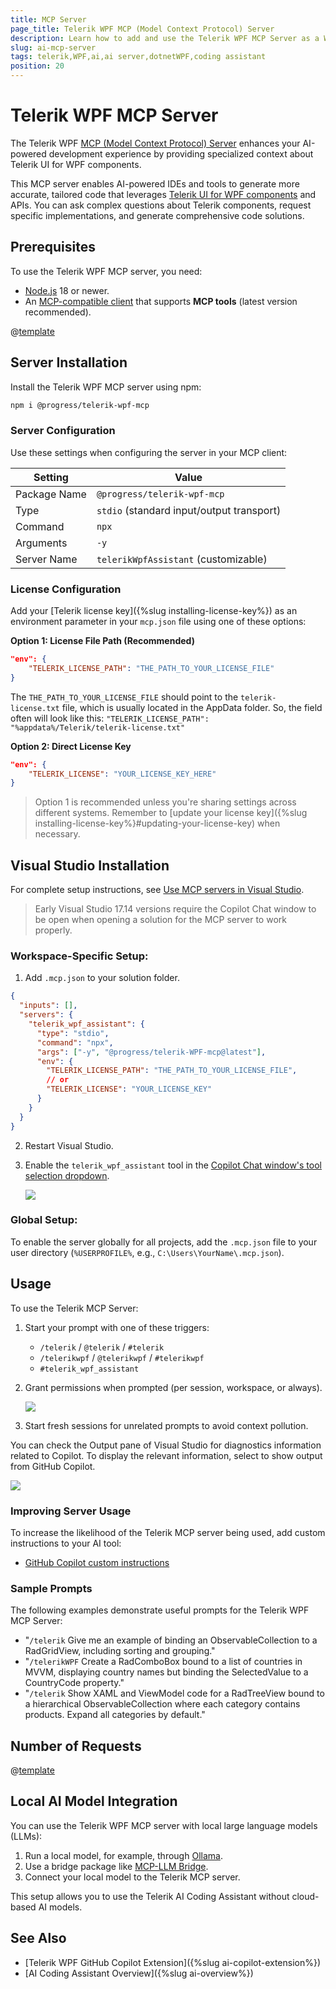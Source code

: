 ```yaml
---
title: MCP Server
page_title: Telerik WPF MCP (Model Context Protocol) Server
description: Learn how to add and use the Telerik WPF MCP Server as a WPF AI coding assistant and code generator for better developer productivity. The Telerik WPF MCP server provides proprietary context about Telerik UI for WPF to AI-powered software.
slug: ai-mcp-server
tags: telerik,WPF,ai,ai server,dotnetWPF,coding assistant
position: 20
---
```


# Telerik WPF MCP Server

The Telerik WPF [MCP (Model Context Protocol) Server](https://modelcontextprotocol.io/introduction) enhances your AI-powered development experience by providing specialized context about Telerik UI for WPF components.

This MCP server enables AI-powered IDEs and tools to generate more accurate, tailored code that leverages [Telerik UI for WPF components](https://www.telerik.com/WPF-ui) and APIs. You can ask complex questions about Telerik components, request specific implementations, and generate comprehensive code solutions.

## Prerequisites

To use the Telerik WPF MCP server, you need:

* [Node.js](https://nodejs.org/en) 18 or newer.
* An [MCP-compatible client](https://modelcontextprotocol.io/clients) that supports **MCP tools** (latest version recommended).

@[template](/_contentTemplates/ai-coding-assistant.md#getting-started)

## Server Installation

Install the Telerik WPF MCP server using npm:

```bash
npm i @progress/telerik-wpf-mcp
```

### Server Configuration

Use these settings when configuring the server in your MCP client:

| Setting | Value |
|---------|-------|
| Package Name | `@progress/telerik-wpf-mcp` |
| Type | `stdio` (standard input/output transport) |
| Command | `npx` |
| Arguments | `-y` |
| Server Name | `telerikWpfAssistant` (customizable) |

### License Configuration

Add your [Telerik license key]({%slug installing-license-key%}) as an environment parameter in your `mcp.json` file using one of these options:

__Option 1: License File Path (Recommended)__

 ```json
 "env": {
     "TELERIK_LICENSE_PATH": "THE_PATH_TO_YOUR_LICENSE_FILE"
 }
 ```
 
The `THE_PATH_TO_YOUR_LICENSE_FILE` should point to the `telerik-license.txt` file, which is usually located in the AppData folder. 
So, the field often will look like this: `"TELERIK_LICENSE_PATH": "%appdata%/Telerik/telerik-license.txt"`

__Option 2: Direct License Key__

 ```json
 "env": {
     "TELERIK_LICENSE": "YOUR_LICENSE_KEY_HERE"
 }
 ```

> Option 1 is recommended unless you're sharing settings across different systems. Remember to [update your license key]({%slug installing-license-key%}#updating-your-license-key) when necessary.

## Visual Studio Installation

For complete setup instructions, see [Use MCP servers in Visual Studio](https://learn.microsoft.com/en-us/visualstudio/ide/mcp-servers).

> Early Visual Studio 17.14 versions require the Copilot Chat window to be open when opening a solution for the MCP server to work properly.

### Workspace-Specific Setup:

1. Add `.mcp.json` to your solution folder.

 ```json
 {
   "inputs": [],
   "servers": {
     "telerik_wpf_assistant": {
       "type": "stdio",
       "command": "npx",
       "args": ["-y", "@progress/telerik-WPF-mcp@latest"],
       "env": {
         "TELERIK_LICENSE_PATH": "THE_PATH_TO_YOUR_LICENSE_FILE",
         // or
         "TELERIK_LICENSE": "YOUR_LICENSE_KEY"
       }
     }
   }
 }
 ```

2. Restart Visual Studio.
3. Enable the `telerik_wpf_assistant` tool in the [Copilot Chat window's tool selection dropdown](https://learn.microsoft.com/en-us/visualstudio/ide/mcp-servers?view=vs-2022#configuration-example-with-github-mcp-server).

	![](images/ai-mcp-server-0.png)

### Global Setup:

To enable the server globally for all projects, add the `.mcp.json` file to your user directory (`%USERPROFILE%`, e.g., `C:\Users\YourName\.mcp.json`).

## Usage

To use the Telerik MCP Server:

1. Start your prompt with one of these triggers:
   - `/telerik` / `@telerik` / `#telerik`
   - `/telerikwpf` / `@telerikwpf` / `#telerikwpf`
   - `#telerik_wpf_assistant`
   
1. Grant permissions when prompted (per session, workspace, or always).

	![](images/ai-mcp-server-1.png)

1. Start fresh sessions for unrelated prompts to avoid context pollution.

You can check the Output pane of Visual Studio for diagnostics information related to Copilot. To display the relevant information, select to show output from GitHub Copilot.

![](images/ai-mcp-server-2.png)

### Improving Server Usage

To increase the likelihood of the Telerik MCP server being used, add custom instructions to your AI tool:
- [GitHub Copilot custom instructions](https://docs.github.com/en/copilot/customizing-copilot/adding-repository-custom-instructions-for-github-copilot#about-repository-custom-instructions-for-github-copilot-chat)

### Sample Prompts

The following examples demonstrate useful prompts for the Telerik WPF MCP Server:

* "`/telerik` Give me an example of binding an ObservableCollection<Customer> to a RadGridView, including sorting and grouping."
* "`/telerikWPF` Create a RadComboBox bound to a list of countries in MVVM, displaying country names but binding the SelectedValue to a CountryCode property."
* "`/telerik` Show XAML and ViewModel code for a RadTreeView bound to a hierarchical ObservableCollection<Category> where each category contains products. Expand all categories by default."

## Number of Requests

@[template](/_contentTemplates/ai-coding-assistant.md#number-of-requests)

## Local AI Model Integration

You can use the Telerik WPF MCP server with local large language models (LLMs):

1. Run a local model, for example, through [Ollama](https://ollama.com).
2. Use a bridge package like [MCP-LLM Bridge](https://github.com/patruff/ollama-mcp-bridge).
3. Connect your local model to the Telerik MCP server.

This setup allows you to use the Telerik AI Coding Assistant without cloud-based AI models.

## See Also

* [Telerik WPF GitHub Copilot Extension]({%slug ai-copilot-extension%})
* [AI Coding Assistant Overview]({%slug ai-overview%})
